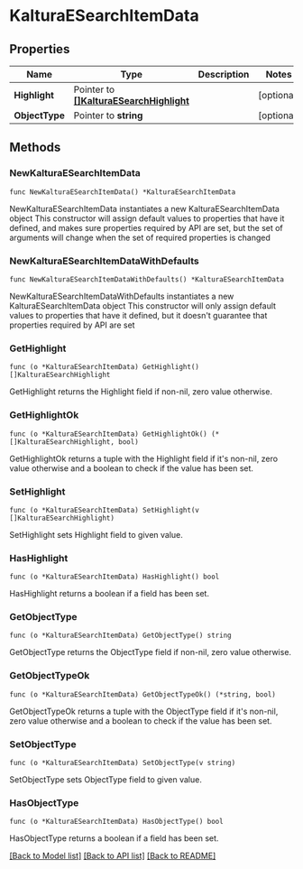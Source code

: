# KalturaESearchItemData

## Properties

Name | Type | Description | Notes
------------ | ------------- | ------------- | -------------
**Highlight** | Pointer to [**[]KalturaESearchHighlight**](KalturaESearchHighlight.md) |  | [optional] 
**ObjectType** | Pointer to **string** |  | [optional] 

## Methods

### NewKalturaESearchItemData

`func NewKalturaESearchItemData() *KalturaESearchItemData`

NewKalturaESearchItemData instantiates a new KalturaESearchItemData object
This constructor will assign default values to properties that have it defined,
and makes sure properties required by API are set, but the set of arguments
will change when the set of required properties is changed

### NewKalturaESearchItemDataWithDefaults

`func NewKalturaESearchItemDataWithDefaults() *KalturaESearchItemData`

NewKalturaESearchItemDataWithDefaults instantiates a new KalturaESearchItemData object
This constructor will only assign default values to properties that have it defined,
but it doesn't guarantee that properties required by API are set

### GetHighlight

`func (o *KalturaESearchItemData) GetHighlight() []KalturaESearchHighlight`

GetHighlight returns the Highlight field if non-nil, zero value otherwise.

### GetHighlightOk

`func (o *KalturaESearchItemData) GetHighlightOk() (*[]KalturaESearchHighlight, bool)`

GetHighlightOk returns a tuple with the Highlight field if it's non-nil, zero value otherwise
and a boolean to check if the value has been set.

### SetHighlight

`func (o *KalturaESearchItemData) SetHighlight(v []KalturaESearchHighlight)`

SetHighlight sets Highlight field to given value.

### HasHighlight

`func (o *KalturaESearchItemData) HasHighlight() bool`

HasHighlight returns a boolean if a field has been set.

### GetObjectType

`func (o *KalturaESearchItemData) GetObjectType() string`

GetObjectType returns the ObjectType field if non-nil, zero value otherwise.

### GetObjectTypeOk

`func (o *KalturaESearchItemData) GetObjectTypeOk() (*string, bool)`

GetObjectTypeOk returns a tuple with the ObjectType field if it's non-nil, zero value otherwise
and a boolean to check if the value has been set.

### SetObjectType

`func (o *KalturaESearchItemData) SetObjectType(v string)`

SetObjectType sets ObjectType field to given value.

### HasObjectType

`func (o *KalturaESearchItemData) HasObjectType() bool`

HasObjectType returns a boolean if a field has been set.


[[Back to Model list]](../README.md#documentation-for-models) [[Back to API list]](../README.md#documentation-for-api-endpoints) [[Back to README]](../README.md)


